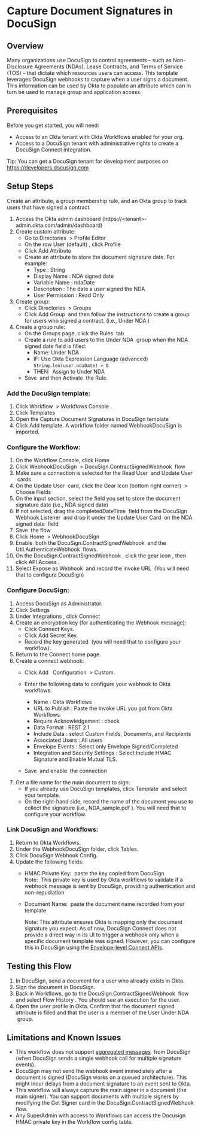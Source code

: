 # Capture Document Signatures in DocuSign

## Overview

Many organizations use DocuSign to control agreements – such as
Non-Disclosure Agreements (NDAs), Lease Contracts, and Terms of Service
(TOS) – that dictate which resources users can access. This template
leverages DocuSign webhooks to capture when a user signs a document.
This information can be used by Okta to populate an attribute which can
in turn be used to manage group and application access.

## Prerequisites

Before you get started, you will need:

*   Access to an Okta tenant with Okta Workflows enabled for your org.
*   Access to a DocuSign tenant with administrative rights to create a
    DocuSign Connect integration.

Tip: You can get a DocuSign tenant for development purposes on <a href="https://www.google.com/url?q=https://developers.docusign.com&amp;sa=D&amp;source=editors&amp;ust=1635799419696000&amp;usg=AOvVaw1wDHvFFdX9kWfy9eFBMaIV" class="c7">https://developers.docusign.com</a>

## Setup Steps

Create an attribute, a group membership rule, and an Okta group to track users
that have signed a contract:

1.  Access the Okta admin dashboard
    (https://&lt;tenant&gt;-admin.okta.com/admin/dashboard)
2.  Create custom attribute:
    *  Go to
        Directories
         &gt;
        Profile Editor
    *  On the row
        User (default)
        , click
        Profile
    *  Click
        Add Attribute
    *  Create an attribute to store the document signature date. For
        example:
        *  Type
            : String
        *  Display Name
            : NDA signed date
        *  Variable Name
            : ndaDate
        *  Description
            : The date a user signed the NDA
        *  User Permission
            : Read Only
3.  Create group:
    *  Click
        Directories
         &gt;
        Groups
    *  Click
        Add Group
         and then follow the instructions to create a group for users who
        signed a contract. (i.e.,
        Under NDA
        )
4.  Create a group rule:
    *  On the Groups page, click the
        Rules
         tab
    *  Create a rule to add users to the
        Under NDA
         group when the NDA signed date field is filled:
        *  Name: Under NDA
        *  IF:
            Use Okta Expression Language (advanced)  
            `String.len(user.ndaDate) > 0`
        *  THEN:
             Assign to Under NDA
    *  Save
         and then
        Activate
         the Rule.

### Add the DocuSign template:

1.  Click
    Workflow
     &gt;
    Workflows Console
    .
2.  Click
    Templates
3.  Open the
    Capture Document Signatures in DocuSign
    template
4.  Click
    Add template. A workflow folder named WebhookDocuSign is imported.

### Configure the Workflow:

1.  On the Workflow Console, click
    Home
2.  Click
    WebhookDocuSign
     &gt;
    DocuSign.ContractSignedWebhook
     flow
3.  Make sure a connection is selected for the
    Read User
     and
    Update User
     cards
4.  On the
    Update User
     card, click the
    Gear Icon (bottom right corner)
     &gt;
    Choose Fields
5.  On the input section, select the field you set to store the document
    signature date (i.e., NDA signed date)
6.  If not selected, drag the
    completedDateTime
     field from the
    DocuSign Webhook Listener
     and drop it under the
    Update User Card
     on the
    NDA signed date
     field
7.  Save
     the flow
8.  Click
    Home
     &gt;
    WebhookDocuSign
9.  Enable
     both the
    DocuSign.ContractSignedWebhook
     and the
    Util.AuthenticateWebhook
     flows.
10. On the
    DocuSign.ContractSignedWebhook
    , click the
    gear icon
    , then click
    API Access
    .
11. Select
    Expose as Webhook
     and record the
    invoke URL
     (You will need that to configure DocuSign)

### Configure DocuSign:

1.  Access DocuSign as Administrator.
2.  Click
    Settings
3.  Under
    Integrations
    , click
    Connect
4.  Create an encryption key (for authenticating the Webhook message):
    *  Click
        Connect Keys.
    *  Click
        Add Secret Key.
    *  Record the key generated
         (you will need that to configure your workflow).
5.  Return to the Connect home page.
6.  Create a connect webhook:
    *  Click
        Add
         
        Configuration
         &gt;
        Custom.
        
    *  Enter the following data to configure your webhook to Okta
        workflows:
        *  Name
            : Okta Workflows
        *  URL to Publish
            : Paste the Invoke URL you got from Okta Workflows
        *  Require Acknowledgement
            : check
        *  Data Format
            : REST 2.1
        *  Include Data
            : select Custom Fields, Documents, and Recipients
        *  Associated Users
            : All users
        *  Envelope Events
            : Select only Envelope Signed/Completed
        *  Integration and Security Settings
            : Select Include HMAC Signature and Enable Mutual TLS.
    *  Save
         and
        enable
         the connection
7.  Get a file name for the main document to sign:
    *  If you already use DocuSign templates, click
        Template
         and select your template.
    *  On the right-hand side, record the name of the document you use to
        collect the signature (i.e.,
        NDA\_sample.pdf
        ). You will need that to configure your workflow.

### Link DocuSign and Workflows:

1.  Return to Okta Workflows.
2.  Under the WebhookDocuSign folder, click
    Tables.
3.  Click
    DocuSign Webhook Config.
4.  Update the following fields:
    *  HMAC Private Key:
         paste the key copied from DocuSign  
        Note:
         This private key is used by Okta workflows to validate if a webhook
        message is sent by DocuSign, providing authentication and
        non-repudiation
    *  Document Name:
         paste the document name recorded from your template  
        
        Note: This attribute ensures Okta is mapping only the document signature
        you expect. As of now, DocuSign Connect does not provide a direct
        way in its UI to trigger a webhook only when a specific document
        template was signed. However, you can configure this in DocuSign
        using the
        <a href="https://www.google.com/url?q=https://developers.docusign.com/platform/webhooks/connect/build-listener/&amp;sa=D&amp;source=editors&amp;ust=1635799419720000&amp;usg=AOvVaw1PnJj0RN_k-m-sIFVGE7et" class="c7">Envelope-level Connect APIs</a>.

## Testing this Flow

1.  In DocuSign, send a document for a user who already exists in Okta.
2.  Sign the document in DocuSign.
3.  Back in Workflows, go to the
    DocuSign.ContractSignedWebhook
     flow and select
    Flow History
    . You should see an execution for the user.
4.  Open the user profile in Okta. Confirm that the document signed
    attribute is filled and that the user is a member of the
    User Under NDA
     group.

## Limitations and Known Issues

*  This workflow does not support
    <a href="https://www.google.com/url?q=https://developers.docusign.com/platform/webhooks/connect/architecture/&amp;sa=D&amp;source=editors&amp;ust=1635799419725000&amp;usg=AOvVaw1oe7My9m5DsMmoM6FZOERA" class="c7">aggregated messages</a>
     from DocuSign (when DocuSign sends a single webhook call for
    multiple signature events).
*  DocuSign may not send the webhook event immediately after a document
    is signed (DocuSign works on a queued architecture). This might
    incur delays from a document signature to an event sent to Okta.
*  This workflow will always capture the main signer in a document (the
    main signer). You can support documents with multiple signers by
    modifying the Get Signer card in the DocuSign.ContractSignedWebhook
    flow.
*  Any SuperAdmin with access to Workflows can access the Docusign HMAC
    private key in the Workflow config table.
